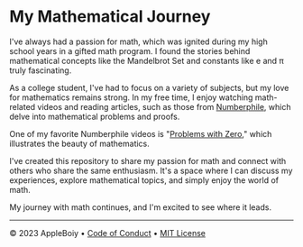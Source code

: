 # My Mathematical Journey

I've always had a passion for math, which was ignited during my high school years in a gifted math program. I found the stories behind mathematical concepts like the Mandelbrot Set and constants like e and π truly fascinating.

As a college student, I've had to focus on a variety of subjects, but my love for mathematics remains strong. In my free time, I enjoy watching math-related videos and reading articles, such as those from [Numberphile](https://www.youtube.com/@numberphile), which delve into mathematical problems and proofs.

One of my favorite Numberphile videos is "[Problems with Zero](https://www.youtube.com/watch?v=BRRolKTlF6Q&t=407s)," which illustrates the beauty of mathematics.

I've created this repository to share my passion for math and connect with others who share the same enthusiasm. It's a space where I can discuss my experiences, explore mathematical topics, and simply enjoy the world of math.

My journey with math continues, and I'm excited to see where it leads.

--- 

&copy; 2023 AppleBoiy &bull; [Code of Conduct](https://www.contributor-covenant.org/version/2/1/code_of_conduct/code_of_conduct.md) &bull; [MIT License](LICENSE)

